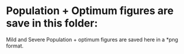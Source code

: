 # Population + Optimum figures are save in this folder:

Mild and Severe Population + optimum figures are saved here in a *png format.